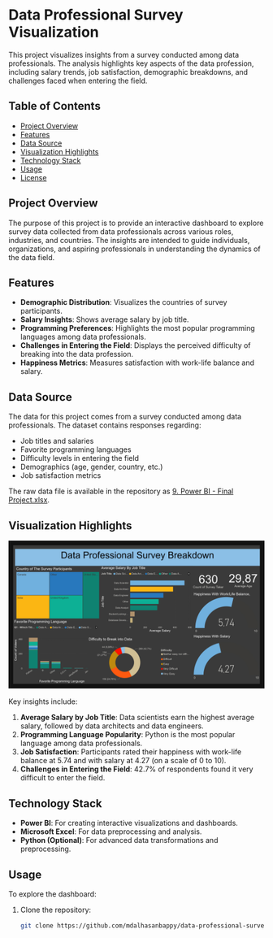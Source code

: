 # Data Professional Survey Visualization

This project visualizes insights from a survey conducted among data professionals. The analysis highlights key aspects of the data profession, including salary trends, job satisfaction, demographic breakdowns, and challenges faced when entering the field.

## Table of Contents
- [Project Overview](#project-overview)
- [Features](#features)
- [Data Source](#data-source)
- [Visualization Highlights](#visualization-highlights)
- [Technology Stack](#technology-stack)
- [Usage](#usage)
- [License](#license)

## Project Overview
The purpose of this project is to provide an interactive dashboard to explore survey data collected from data professionals across various roles, industries, and countries. The insights are intended to guide individuals, organizations, and aspiring professionals in understanding the dynamics of the data field.

## Features
- **Demographic Distribution**: Visualizes the countries of survey participants.
- **Salary Insights**: Shows average salary by job title.
- **Programming Preferences**: Highlights the most popular programming languages among data professionals.
- **Challenges in Entering the Field**: Displays the perceived difficulty of breaking into the data profession.
- **Happiness Metrics**: Measures satisfaction with work-life balance and salary.

## Data Source
The data for this project comes from a survey conducted among data professionals. The dataset contains responses regarding:
- Job titles and salaries
- Favorite programming languages
- Difficulty levels in entering the field
- Demographics (age, gender, country, etc.)
- Job satisfaction metrics

The raw data file is available in the repository as [9. Power BI - Final Project.xlsx](./9.%20Power%20BI%20-%20Final%20Project.xlsx).

## Visualization Highlights
![Dashboard Overview](https://github.com/mdalhasanbappy/Portfolios/blob/main/MS%20Power%20BI/Alex%20Data%20Professional%20Survey%20Data%20Visualization/Alex%20Data%20Professional%20Survey%20Data%20Visualization.jpg)

Key insights include:
1. **Average Salary by Job Title**: Data scientists earn the highest average salary, followed by data architects and data engineers.
2. **Programming Language Popularity**: Python is the most popular language among data professionals.
3. **Job Satisfaction**: Participants rated their happiness with work-life balance at 5.74 and with salary at 4.27 (on a scale of 0 to 10).
4. **Challenges in Entering the Field**: 42.7% of respondents found it very difficult to enter the field.

## Technology Stack
- **Power BI**: For creating interactive visualizations and dashboards.
- **Microsoft Excel**: For data preprocessing and analysis.
- **Python (Optional)**: For advanced data transformations and preprocessing.

## Usage
To explore the dashboard:
1. Clone the repository:
   ```bash
   git clone https://github.com/mdalhasanbappy/data-professional-survey.git
